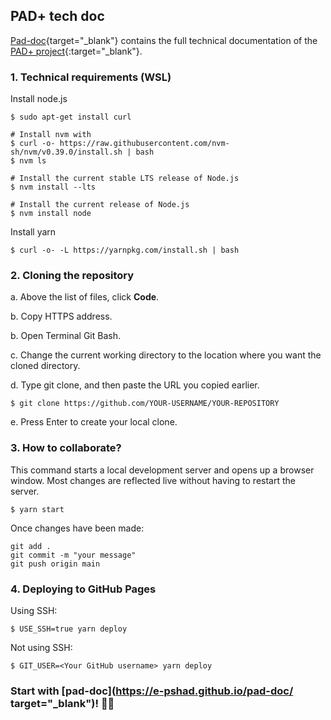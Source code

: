 ## PAD+ tech doc

[Pad-doc](https://e-pshad.github.io/pad-doc/){target="_blank"} contains the full technical documentation of the [PAD+ project](https://github.com/e-PSHAD/PAD){:target="_blank"}.


### 1. Technical requirements (WSL)

Install node.js
```
$ sudo apt-get install curl

# Install nvm with
$ curl -o- https://raw.githubusercontent.com/nvm-sh/nvm/v0.39.0/install.sh | bash
$ nvm ls

# Install the current stable LTS release of Node.js
$ nvm install --lts

# Install the current release of Node.js
$ nvm install node
```

Install yarn
```
$ curl -o- -L https://yarnpkg.com/install.sh | bash
```

### 2. Cloning the repository

a. Above the list of files, click **Code**.

b. Copy HTTPS address.

b. Open Terminal Git Bash.

c. Change the current working directory to the location where you want the cloned directory.

d. Type git clone, and then paste the URL you copied earlier.
```
$ git clone https://github.com/YOUR-USERNAME/YOUR-REPOSITORY
```

e. Press Enter to create your local clone.


### 3. How to collaborate?

This command starts a local development server and opens up a browser window. Most changes are reflected live without having to restart the server.
```
$ yarn start
```

Once changes have been made:
```
git add .
git commit -m "your message"
git push origin main
```

### 4. Deploying to GitHub Pages

Using SSH:

```
$ USE_SSH=true yarn deploy
```

Not using SSH:

```
$ GIT_USER=<Your GitHub username> yarn deploy
```

### Start with [pad-doc](https://e-pshad.github.io/pad-doc/ target="_blank")! 🚀🚀
